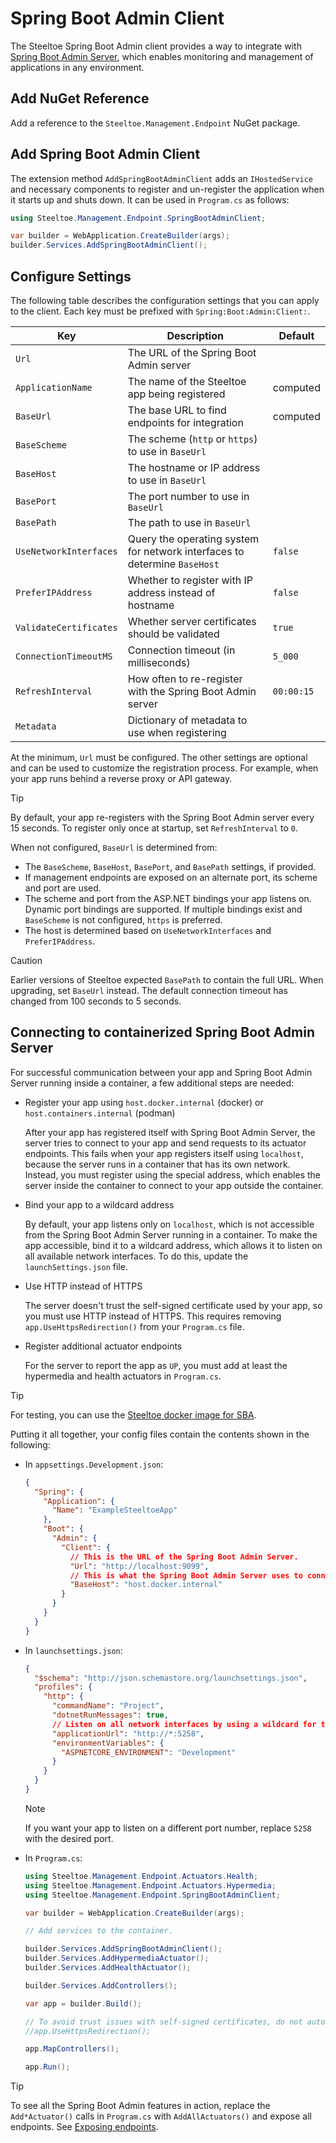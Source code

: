 # Spring Boot Admin Client

The Steeltoe Spring Boot Admin client provides a way to integrate with [Spring Boot Admin Server](https://github.com/codecentric/spring-boot-admin), which enables monitoring and management of applications in any environment.

## Add NuGet Reference

Add a reference to the `Steeltoe.Management.Endpoint` NuGet package.

## Add Spring Boot Admin Client

The extension method `AddSpringBootAdminClient` adds an `IHostedService` and necessary components to register and un-register the application when it starts up and shuts down. It can be used in `Program.cs` as follows:

```csharp
using Steeltoe.Management.Endpoint.SpringBootAdminClient;

var builder = WebApplication.CreateBuilder(args);
builder.Services.AddSpringBootAdminClient();
```

## Configure Settings

The following table describes the configuration settings that you can apply to the client.
Each key must be prefixed with `Spring:Boot:Admin:Client:`.

| Key | Description | Default |
| --- | --- | --- |
| `Url` | The URL of the Spring Boot Admin server | |
| `ApplicationName` | The name of the Steeltoe app being registered | computed |
| `BaseUrl` | The base URL to find endpoints for integration | computed |
| `BaseScheme` | The scheme (`http` or `https`) to use in `BaseUrl` | |
| `BaseHost` | The hostname or IP address to use in `BaseUrl` | |
| `BasePort` | The port number to use in `BaseUrl` | |
| `BasePath` | The path to use in `BaseUrl` | |
| `UseNetworkInterfaces` | Query the operating system for network interfaces to determine `BaseHost` | `false` |
| `PreferIPAddress` | Whether to register with IP address instead of hostname | `false` |
| `ValidateCertificates` | Whether server certificates should be validated | `true` |
| `ConnectionTimeoutMS` | Connection timeout (in milliseconds) | `5_000` |
| `RefreshInterval` | How often to re-register with the Spring Boot Admin server | `00:00:15` |
| `Metadata` | Dictionary of metadata to use when registering | |

At the minimum, `Url` must be configured. The other settings are optional and can be used to customize the registration process.
For example, when your app runs behind a reverse proxy or API gateway.

> [!TIP]
> By default, your app re-registers with the Spring Boot Admin server every 15 seconds.
> To register only once at startup, set `RefreshInterval` to `0`.

When not configured, `BaseUrl` is determined from:
- The `BaseScheme`, `BaseHost`, `BasePort`, and `BasePath` settings, if provided.
- If management endpoints are exposed on an alternate port, its scheme and port are used.
- The scheme and port from the ASP.NET bindings your app listens on. Dynamic port bindings are supported. If multiple bindings exist and `BaseScheme` is not configured, `https` is preferred.
- The host is determined based on `UseNetworkInterfaces` and `PreferIPAddress`.

> [!CAUTION]
> Earlier versions of Steeltoe expected `BasePath` to contain the full URL. When upgrading, set `BaseUrl` instead.
> The default connection timeout has changed from 100 seconds to 5 seconds.

## Connecting to containerized Spring Boot Admin Server

For successful communication between your app and Spring Boot Admin Server running inside a container,
a few additional steps are needed:

- Register your app using `host.docker.internal` (docker) or `host.containers.internal` (podman)

  After your app has registered itself with Spring Boot Admin Server, the server tries to connect to your app
  and send requests to its actuator endpoints. This fails when your app registers itself using `localhost`,
  because the server runs in a container that has its own network.
  Instead, you must register using the special address, which enables the server inside the container
  to connect to your app outside the container.

- Bind your app to a wildcard address

  By default, your app listens only on `localhost`, which is not accessible from the Spring Boot Admin Server running in a container.
  To make the app accessible, bind it to a wildcard address, which allows it to listen on all available network interfaces.
  To do this, update the `launchSettings.json` file.

- Use HTTP instead of HTTPS

  The server doesn't trust the self-signed certificate used by your app, so you must use HTTP instead of HTTPS.
  This requires removing `app.UseHttpsRedirection()` from your `Program.cs` file.

- Register additional actuator endpoints

  For the server to report the app as `UP`, you must add at least the hypermedia and health actuators in `Program.cs`.

> [!TIP]
> For testing, you can use the [Steeltoe docker image for SBA](https://github.com/SteeltoeOSS/Samples/blob/main/CommonTasks.md#spring-boot-admin).

Putting it all together, your config files contain the contents shown in the following:

- In `appsettings.Development.json`:

    ```json
    {
      "Spring": {
        "Application": {
          "Name": "ExampleSteeltoeApp"
        },
        "Boot": {
          "Admin": {
            "Client": {
              // This is the URL of the Spring Boot Admin Server.
              "Url": "http://localhost:9099",
              // This is what the Spring Boot Admin Server uses to connect to your app.
              "BaseHost": "host.docker.internal"
            }
          }
        }
      }
    }
    ```

- In `launchsettings.json`:

    ```json
    {
      "$schema": "http://json.schemastore.org/launchsettings.json",
      "profiles": {
        "http": {
          "commandName": "Project",
          "dotnetRunMessages": true,
          // Listen on all network interfaces by using a wildcard for the hostname.
          "applicationUrl": "http://*:5258",
          "environmentVariables": {
            "ASPNETCORE_ENVIRONMENT": "Development"
          }
        }
      }
    }
    ```

    > [!NOTE]
    > If you want your app to listen on a different port number, replace `5258` with the desired port.

- In `Program.cs`:

    ```csharp
    using Steeltoe.Management.Endpoint.Actuators.Health;
    using Steeltoe.Management.Endpoint.Actuators.Hypermedia;
    using Steeltoe.Management.Endpoint.SpringBootAdminClient;

    var builder = WebApplication.CreateBuilder(args);

    // Add services to the container.

    builder.Services.AddSpringBootAdminClient();
    builder.Services.AddHypermediaActuator();
    builder.Services.AddHealthActuator();

    builder.Services.AddControllers();

    var app = builder.Build();

    // To avoid trust issues with self-signed certificates, do not automatically redirect to https.
    //app.UseHttpsRedirection();

    app.MapControllers();

    app.Run();
    ```

> [!TIP]
> To see all the Spring Boot Admin features in action, replace the `Add*Actuator()` calls in `Program.cs` with `AddAllActuators()` and expose all endpoints. See [Exposing endpoints](./using-endpoints.md#exposing-endpoints).
